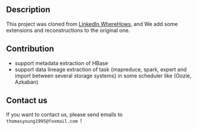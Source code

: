 ## Description
This project was cloned from [LinkedIn WhereHows](https://github.com/linkedin/WhereHows/), and We add some extensions and reconstructions to the original one.

## Contribution
* support metadata extraction of HBase
* support data lineage extraction of task {mapreduce, spark, expert and import between several storage systems} in some scheduler like (Oozie, Azkaban)

## Contact us
If you want to contact us, please send emails to `thomasyoung1995@foxmail.com `!
